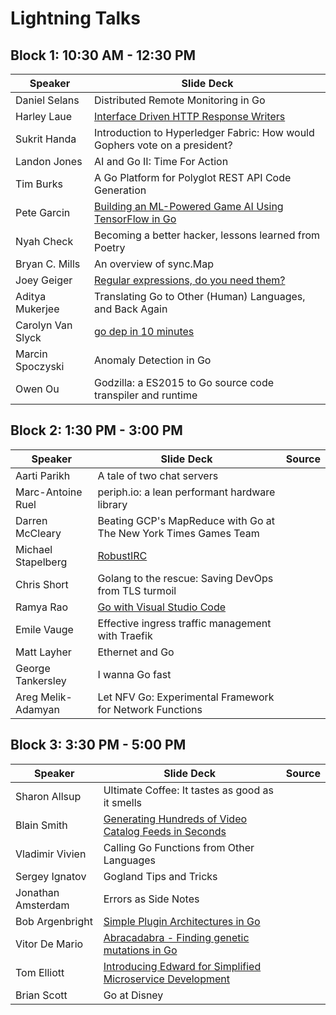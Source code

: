 # Lightning Talks

## Block 1: 10:30 AM - 12:30 PM

| Speaker       | Slide Deck |
| ------------- | ---------- |
| Daniel Selans | Distributed Remote Monitoring in Go |
| Harley Laue | [Interface Driven HTTP Response Writers](HarleyLaue-InterfaceDrivenHttpResponseWriters/) |
| Sukrit Handa | Introduction to Hyperledger Fabric: How would Gophers vote on a president? |
| Landon Jones | AI and Go II: Time For Action |
| Tim Burks | A Go Platform for Polyglot REST API Code Generation |
| Pete Garcin | [Building an ML-Powered Game AI Using TensorFlow in Go](PeteGarcin-BuildingMLPoweredGameAIwithTensorFlow/) |
| Nyah Check | Becoming a better hacker, lessons learned from Poetry |
| Bryan C. Mills | An overview of sync.Map |
| Joey Geiger | [Regular expressions, do you need them?](JoeyGeiger-RegexpDoYouNeedIt/) |
| Aditya Mukerjee | Translating Go to Other (Human) Languages, and Back Again |
| Carolyn Van Slyck | [go dep in 10 minutes](CarolynVanSlyck-DepIn10/) |
| Marcin Spoczyski | Anomaly Detection in Go |
| Owen Ou | Godzilla: a ES2015 to Go source code transpiler and runtime |

## Block 2: 1:30 PM - 3:00 PM

| Speaker       | Slide Deck | Source |
| ------------- | ---------- | ------ |
| Aarti Parikh | A tale of two chat servers |
| Marc-Antoine Ruel | periph.io: a lean performant hardware library |
| Darren McCleary | Beating GCP's MapReduce with Go at The New York Times Games Team |
| Michael Stapelberg | [RobustIRC](MichaelStapelberg-RobustIRC/) |
| Chris Short | Golang to the rescue: Saving DevOps from TLS turmoil |
| Ramya Rao | [Go with Visual Studio Code](Ramya%20Rao%20-%20Go%20with%20VS%20Code/) |
| Emile Vauge | Effective ingress traffic management with Traefik |
| Matt Layher | Ethernet and Go |
| George Tankersley | I wanna Go fast |
| Areg Melik-Adamyan | Let NFV Go: Experimental Framework for Network Functions |

## Block 3: 3:30 PM - 5:00 PM

| Speaker       | Slide Deck | Source |
| ------------- | ---------- | ------ |
| Sharon Allsup | Ultimate Coffee:  It tastes as good as it smells |
| Blain Smith | [Generating Hundreds of Video Catalog Feeds in Seconds](BlainSmith-RokuandAmazonVideoCatalogFeedsusingWorkerPools) |
| Vladimir Vivien | Calling Go Functions from Other Languages |
| Sergey Ignatov | Gogland Tips and Tricks |
| Jonathan Amsterdam | Errors as Side Notes |
| Bob Argenbright | [Simple Plugin Architectures in Go](BobArgenbright-SimplePluginArchitecturesInGo/) |
| Vitor De Mario | [Abracadabra - Finding genetic mutations in Go](VitorDeMario-AbracadabraFindingGeneticMutationsInGo/) |
| Tom Elliott | [Introducing Edward for Simplified Microservice Development](TomElliott-EdwardForManagingLocalMicroservices/) |
| Brian Scott | Go at Disney |
